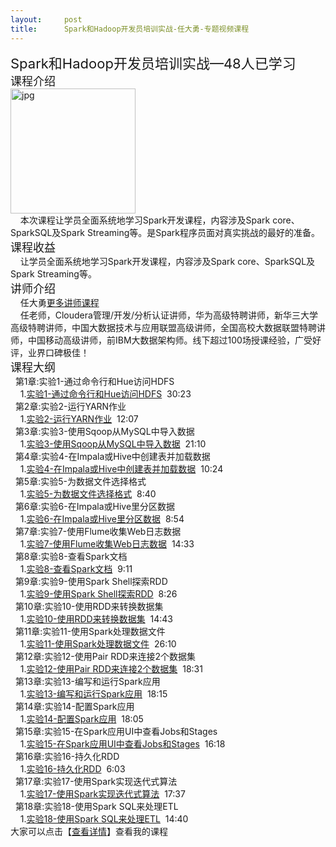 ```yaml
---
layout:     post
title:      Spark和Hadoop开发员培训实战-任大勇-专题视频课程
---
```

<div id="article_content" class="article_content clearfix csdn-tracking-statistics" data-pid="blog" data-mod="popu_307" data-dsm="post">
								            <link rel="stylesheet" href="https://csdnimg.cn/release/phoenix/template/css/ck_htmledit_views-f76675cdea.css">
						<div class="htmledit_views" id="content_views">
                <span style="font-size:22px;">Spark和Hadoop开发员培训实战—48人已学习</span> <br><span style="font-size:18px;">课程介绍</span>    <br><img width="200" src="https://img-bss.csdn.net/2018920154657839_27796.jpg?imageMogr2/auto-orient/thumbnail/400x269!/format/jpg" alt="jpg"><br>    本次课程让学员全面系统地学习Spark开发课程，内容涉及Spark core、SparkSQL及Spark Streaming等。是Spark程序员面对真实挑战的最好的准备。<br><span style="font-size:18px;">课程收益</span><br>    让学员全面系统地学习Spark开发课程，内容涉及Spark core、SparkSQL及Spark Streaming等。<br><span style="font-size:18px;">讲师介绍</span><br>    任大勇<a href="https://edu.csdn.net/lecturer/2494?utm_source=blog2edu" rel="nofollow">更多讲师课程</a><br>    任老师，Cloudera管理/开发/分析认证讲师，华为高级特聘讲师，新华三大学高级特聘讲师，中国大数据技术与应用联盟高级讲师，全国高校大数据联盟特聘讲师，中国移动高级讲师，前IBM大数据架构师。线下超过100场授课经验，广受好评，业界口碑极佳！<br><span style="font-size:18px;">课程大纲</span><br>  第1章:实验1-通过命令行和Hue访问HDFS <br>    1.<a href="https://edu.csdn.net/course/play/9508/201501?utm_source=blog2edu" rel="nofollow">实验1-通过命令行和Hue访问HDFS</a>  30:23<br>  第2章:实验2-运行YARN作业 <br>    1.<a href="https://edu.csdn.net/course/play/9508/201502?utm_source=blog2edu" rel="nofollow">实验2-运行YARN作业</a>  12:07<br>  第3章:实验3-使用Sqoop从MySQL中导入数据<br>    1.<a href="https://edu.csdn.net/course/play/9508/201503?utm_source=blog2edu" rel="nofollow">实验3-使用Sqoop从MySQL中导入数据</a>  21:10<br>  第4章:实验4-在Impala或Hive中创建表并加载数据 <br>    1.<a href="https://edu.csdn.net/course/play/9508/201504?utm_source=blog2edu" rel="nofollow">实验4-在Impala或Hive中创建表并加载数据</a>  10:24<br>  第5章:实验5-为数据文件选择格式 <br>    1.<a href="https://edu.csdn.net/course/play/9508/201505?utm_source=blog2edu" rel="nofollow">实验5-为数据文件选择格式</a>  8:40<br>  第6章:实验6-在Impala或Hive里分区数据 <br>    1.<a href="https://edu.csdn.net/course/play/9508/201506?utm_source=blog2edu" rel="nofollow">实验6-在Impala或Hive里分区数据</a>  8:54<br>  第7章:实验7-使用Flume收集Web日志数据 <br>    1.<a href="https://edu.csdn.net/course/play/9508/201507?utm_source=blog2edu" rel="nofollow">实验7-使用Flume收集Web日志数据</a>  14:33<br>  第8章:实验8-查看Spark文档 <br>    1.<a href="https://edu.csdn.net/course/play/9508/201508?utm_source=blog2edu" rel="nofollow">实验8-查看Spark文档</a>  9:11<br>  第9章:实验9-使用Spark Shell探索RDD <br>    1.<a href="https://edu.csdn.net/course/play/9508/201509?utm_source=blog2edu" rel="nofollow">实验9-使用Spark Shell探索RDD</a>  8:26<br>  第10章:实验10-使用RDD来转换数据集 <br>    1.<a href="https://edu.csdn.net/course/play/9508/201510?utm_source=blog2edu" rel="nofollow">实验10-使用RDD来转换数据集</a>  14:43<br>  第11章:实验11-使用Spark处理数据文件 <br>    1.<a href="https://edu.csdn.net/course/play/9508/201511?utm_source=blog2edu" rel="nofollow">实验11-使用Spark处理数据文件</a>  26:10<br>  第12章:实验12-使用Pair RDD来连接2个数据集 <br>    1.<a href="https://edu.csdn.net/course/play/9508/201512?utm_source=blog2edu" rel="nofollow">实验12-使用Pair RDD来连接2个数据集</a>  18:31<br>  第13章:实验13-编写和运行Spark应用 <br>    1.<a href="https://edu.csdn.net/course/play/9508/201513?utm_source=blog2edu" rel="nofollow">实验13-编写和运行Spark应用</a>  18:15<br>  第14章:实验14-配置Spark应用 <br>    1.<a href="https://edu.csdn.net/course/play/9508/201514?utm_source=blog2edu" rel="nofollow">实验14-配置Spark应用</a>  18:05<br>  第15章:实验15-在Spark应用UI中查看Jobs和Stages <br>    1.<a href="https://edu.csdn.net/course/play/9508/201515?utm_source=blog2edu" rel="nofollow">实验15-在Spark应用UI中查看Jobs和Stages</a>  16:18<br>  第16章:实验16-持久化RDD <br>    1.<a href="https://edu.csdn.net/course/play/9508/201516?utm_source=blog2edu" rel="nofollow">实验16-持久化RDD</a>  6:03<br>  第17章:实验17-使用Spark实现迭代式算法 <br>    1.<a href="https://edu.csdn.net/course/play/9508/201517?utm_source=blog2edu" rel="nofollow">实验17-使用Spark实现迭代式算法</a>  17:37<br>  第18章:实验18-使用Spark SQL来处理ETL<br>    1.<a href="https://edu.csdn.net/course/play/9508/201518?utm_source=blog2edu" rel="nofollow">实验18-使用Spark SQL来处理ETL</a>  14:40<br>大家可以点击【<a href="https://edu.csdn.net/course/detail/9508?utm_source=blog2edu" rel="nofollow">查看详情</a>】查看我的课程            </div>
                </div>